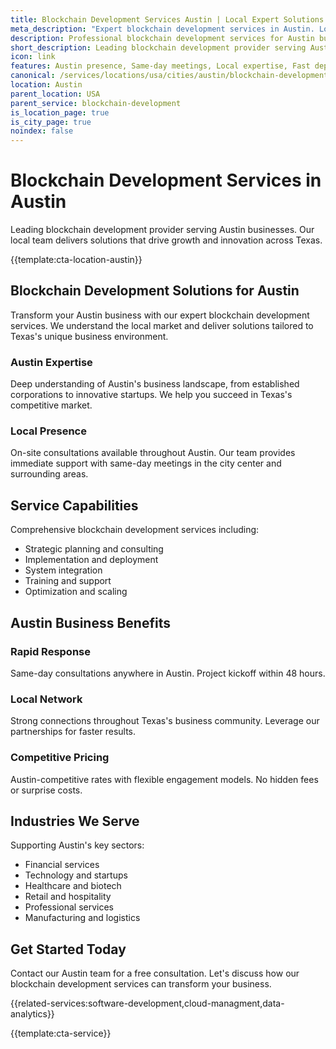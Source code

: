 ```yaml
---
title: Blockchain Development Services Austin | Local Expert Solutions
meta_description: "Expert blockchain development services in Austin. Local team, same-day consultations, proven results. Transform your business today."
description: Professional blockchain development services for Austin businesses
short_description: Leading blockchain development provider serving Austin and Texas.
icon: link
features: Austin presence, Same-day meetings, Local expertise, Fast deployment, Competitive rates, Proven track record
canonical: /services/locations/usa/cities/austin/blockchain-development-austin.html
location: Austin
parent_location: USA
parent_service: blockchain-development
is_location_page: true
is_city_page: true
noindex: false
---
```


# Blockchain Development Services in Austin

Leading blockchain development provider serving Austin businesses. Our local team delivers solutions that drive growth and innovation across Texas.

{{template:cta-location-austin}}

## Blockchain Development Solutions for Austin

Transform your Austin business with our expert blockchain development services. We understand the local market and deliver solutions tailored to Texas's unique business environment.

### Austin Expertise

Deep understanding of Austin's business landscape, from established corporations to innovative startups. We help you succeed in Texas's competitive market.

### Local Presence

On-site consultations available throughout Austin. Our team provides immediate support with same-day meetings in the city center and surrounding areas.

## Service Capabilities

Comprehensive blockchain development services including:
- Strategic planning and consulting
- Implementation and deployment
- System integration
- Training and support
- Optimization and scaling

## Austin Business Benefits

### Rapid Response
Same-day consultations anywhere in Austin. Project kickoff within 48 hours.

### Local Network
Strong connections throughout Texas's business community. Leverage our partnerships for faster results.

### Competitive Pricing
Austin-competitive rates with flexible engagement models. No hidden fees or surprise costs.

## Industries We Serve

Supporting Austin's key sectors:
- Financial services
- Technology and startups
- Healthcare and biotech
- Retail and hospitality
- Professional services
- Manufacturing and logistics

## Get Started Today

Contact our Austin team for a free consultation. Let's discuss how our blockchain development services can transform your business.

{{related-services:software-development,cloud-managment,data-analytics}}

{{template:cta-service}}

